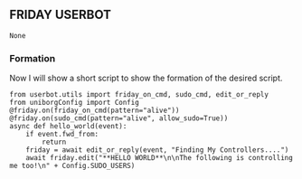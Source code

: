 ## FRIDAY USERBOT
```python3
None
```
### Formation
Now I will show a short script to show the formation of the desired script.
```python3
from userbot.utils import friday_on_cmd, sudo_cmd, edit_or_reply
from uniborgConfig import Config
@friday.on(friday_on_cmd(pattern="alive"))
@friday.on(sudo_cmd(pattern="alive", allow_sudo=True))
async def hello_world(event):
    if event.fwd_from:
        return
    friday = await edit_or_reply(event, "Finding My Controllers....")
    await friday.edit("**HELLO WORLD**\n\nThe following is controlling me too!\n" + Config.SUDO_USERS)
```
